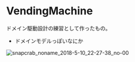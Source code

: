 # VendingMachine

ドメイン駆動設計の練習として作ったもの。

- ドメインモデルっぽいなにか


![snapcrab_noname_2018-5-10_22-27-38_no-00](https://user-images.githubusercontent.com/33717710/39871960-714ad7e6-54a1-11e8-9a86-c6cd71799098.png)
